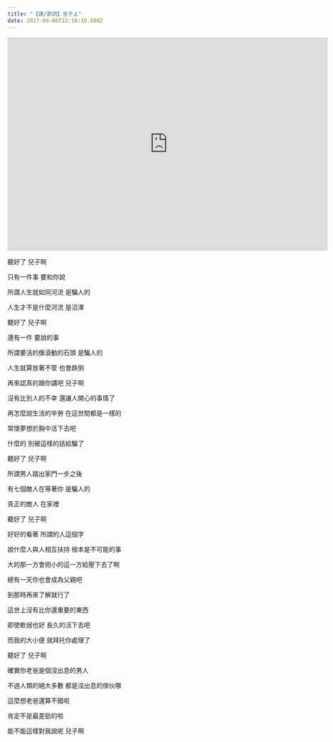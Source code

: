 ```yaml
---
title: "【譯/歌詞】息子よ"
date: 2017-04-06T12:18:10.000Z
---
```


<iframe width="720" height="480" src="https://www.youtube.com/embed/_XRJ8CYm3_8" frameborder="0" allow="accelerometer; autoplay; clipboard-write; encrypted-media; gyroscope; picture-in-picture" allowfullscreen></iframe>

聽好了 兒子啊

只有一件事 要和你說

所謂人生就如同河流 是騙人的

人生才不是什麼河流 是沼澤

聽好了 兒子啊

還有一件 要說的事

所謂要活的像滾動的石頭 是騙人的

人生就算放著不管 也會跌倒

再來認真的跟你講吧 兒子啊

沒有比別人的不幸 還讓人開心的事情了

再怎麼說生活的辛勞 在這世間都是一樣的

常懷夢想於胸中活下去吧

什麼的 別被這樣的話給騙了

聽好了 兒子啊

所謂男人踏出家門一步之後

有七個敵人在等著你 是騙人的

真正的敵人 在家裡

聽好了 兒子啊

好好的看著 所謂的人這個字

說什麼人與人相互扶持 根本是不可能的事

大的那一方會把小的這一方給壓下去了啊

總有一天你也會成為父親吧

到那時再來了解就行了

這世上沒有比你還重要的東西

即使軟弱也好 長久的活下去吧

而我的大小便 就拜托你處理了

聽好了 兒子啊

確實你老爸是個沒出息的男人

不過人類的絕大多數 都是沒出息的傢伙哪

這麼想老爸還算不錯啦

肯定不是最差勁的啦

能不能這樣對我說呢 兒子啊
